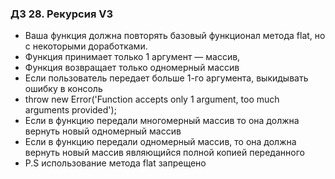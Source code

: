 ### ДЗ 28. Рекурсия V3

* Ваша функция должна повторять базовый функционал метода flat, но с некоторыми доработками.
* Функция принимает только 1 аргумент — массив,
* Функция возвращает только одномерный массив
* Если пользователь передает больше 1-го аргумента, выкидывать ошибку в консоль
* throw new Error('Function accepts only 1 argument, too much arguments provided');
* Если в функцию передали многомерный массив то она должна вернуть новый одномерный массив
* Если в функцию передали одномерный массив, то она должна вернуть новый массив являющийся полной копией переданного
* P.S использование метода flat запрещено